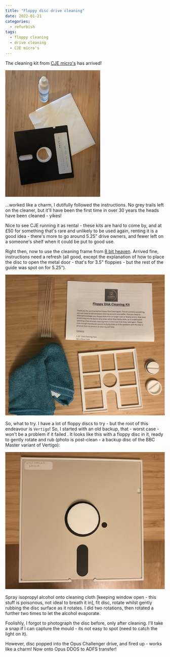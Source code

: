 ```yaml
---
title: "Floppy disc drive cleaning"
date: 2022-01-21
categories:
  - refurbish
tags:
  - floppy cleaning
  - drive cleaning
  - CJE micro's
---
```


The cleaning kit from [CJE micro's](http://www.cjemicros.co.uk) has arrived!

![floppy drive cleaner](/assets/images/disc-drive-cleaner.jpeg)

...worked like a charm, I dutifully followed the instructions. No grey trails left on the cleaner, but it'll have been the first time in over 30 years the heads have been cleaned - yikes!

Nice to see CJE running it as rental - these kits are hard to come by, and at £50 for something that's rare and unlikely to be used again, renting it is a good idea - there's more to go around 5.25" drive owners, and fewer left on a someone's shelf when it could be put to good use.

Right then, now to use the cleaning frame from [8 bit heaven](https://www.ebay.co.uk/str/8bitheaven). Arrived fine, instructions need a refresh (all good, except the explanation of how to place the disc to open the metal door - that's for 3.5" floppies - but the rest of the guide was spot on for 5.25").

![Floppy disc cleaning frame](/assets/images/floppy-disc-cleaning-frame.jpeg)

So, what to try. I have a lot of floppy discs to try - but the root of this endeavour is `Vertigo`! So, I started with an old backup, that - worst case - won't be a problem if it failed . It looks like this with a floppy disc in it, ready to gently rotate and rub (photo is post-clean - a backup disc of the BBC Master variant of Vertigo):

![Floppy disc in cleaning frame](/assets/images/floppy-disc-in-cleaning-frame.jpeg)

Spray isopropyl alcohol onto cleaning cloth [keeping window open - this stuff is poisonous, not ideal to breath it in], fit disc, rotate whilst gently rubbing the disc surface as it rotates. I did two rotations, then rotated a further two times to let the alcohol evaporate.

Foolishly, I forgot to photograph the disc before, only after cleaning. I'll take a snap if I can capture the mould - its not easy to spot (need to catch the light on it).

However, disc popped into the Opus Challenger drive, and fired up - works like a charm! Now onto Opus DDOS to ADFS transfer!
